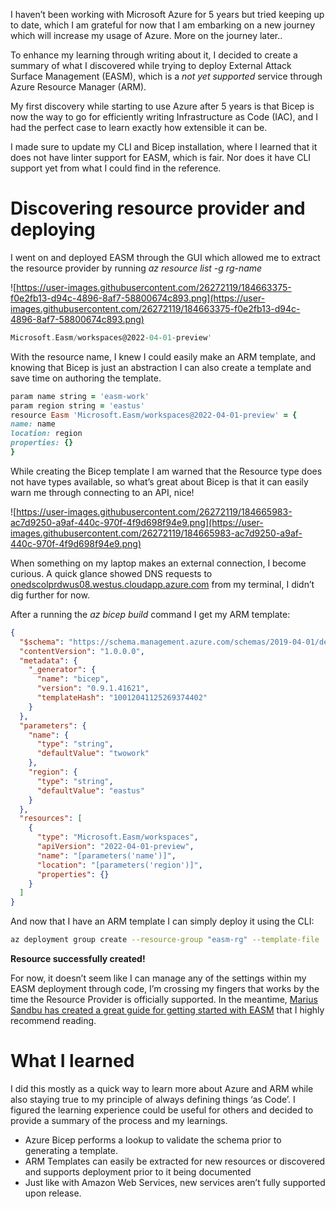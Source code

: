 I haven’t been working with Microsoft Azure for 5 years but tried keeping up to date, which I am grateful for now that I am embarking on a new journey which will increase my usage of Azure. More on the journey later..

To enhance my learning through writing about it, I decided to create a summary of what I discovered while trying to deploy External Attack Surface Management (EASM), which is a *not yet supported* service through Azure Resource Manager (ARM). 

My first discovery while starting to use Azure after 5 years is that Bicep is now the way to go for efficiently writing Infrastructure as Code (IAC), and I had the perfect case to learn exactly how extensible it can be. 

I made sure to update my CLI and Bicep installation, where I learned that it does not have linter support for EASM, which is fair. Nor does it have CLI support yet from what I could find in the reference.

# Discovering resource provider and deploying

I went on and deployed EASM through the GUI which allowed me to extract the resource provider by running *az resource list -g rg-name*

![https://user-images.githubusercontent.com/26272119/184663375-f0e2fb13-d94c-4896-8af7-58800674c893.png](https://user-images.githubusercontent.com/26272119/184663375-f0e2fb13-d94c-4896-8af7-58800674c893.png)

```nasm
Microsoft.Easm/workspaces@2022-04-01-preview'
```

With the resource name, I knew I could easily make an ARM template, and knowing that Bicep is just an abstraction I can also create a template and save time on authoring the template.

```ruby
param name string = 'easm-work'
param region string = 'eastus'
resource Easm 'Microsoft.Easm/workspaces@2022-04-01-preview' = {
name: name
location: region
properties: {}
}
```

While creating the Bicep template I am warned that the Resource type does not have types available, so what’s great about Bicep is that it can easily warn me through connecting to an API, nice!

![https://user-images.githubusercontent.com/26272119/184665983-ac7d9250-a9af-440c-970f-4f9d698f94e9.png](https://user-images.githubusercontent.com/26272119/184665983-ac7d9250-a9af-440c-970f-4f9d698f94e9.png)

When something on my laptop makes an external connection, I become curious. A quick glance showed DNS requests to [onedscolprdwus08.westus.cloudapp.azure.com](http://onedscolprdwus08.westus.cloudapp.azure.com/) from my terminal, I didn’t dig further for now. 

After a running the *az bicep build* command I get my ARM template:

```json
{
  "$schema": "https://schema.management.azure.com/schemas/2019-04-01/deploymentTemplate.json#",
  "contentVersion": "1.0.0.0",
  "metadata": {
    "_generator": {
      "name": "bicep",
      "version": "0.9.1.41621",
      "templateHash": "10012041125269374402"
    }
  },
  "parameters": {
    "name": {
      "type": "string",
      "defaultValue": "twowork"
    },
    "region": {
      "type": "string",
      "defaultValue": "eastus"
    }
  },
  "resources": [
    {
      "type": "Microsoft.Easm/workspaces",
      "apiVersion": "2022-04-01-preview",
      "name": "[parameters('name')]",
      "location": "[parameters('region')]",
      "properties": {}
    }
  ]
}
```

And now that I have an ARM template I can simply deploy it using the CLI:

```bash
az deployment group create --resource-group "easm-rg" --template-file ./easm.json
```

**Resource successfully created!** 

For now, it doesn’t seem like I can manage any of the settings within my EASM deployment through code, I’m crossing my fingers that works by the time the Resource Provider is officially supported. In the meantime, [Marius Sandbu has created a great guide for getting started with EASM](https://msandbu.org/getting-started-with-microsoft-defender-easm-external-attack-surface-management/) that I highly recommend reading.

# What I learned

I did this mostly as a quick way to learn more about Azure and ARM while also staying true to my principle of always defining things ‘as Code’. I figured the learning experience could be useful for others and decided to provide a summary of the process and my learnings.

- Azure Bicep performs a lookup to validate the schema prior to generating a template.
- ARM Templates can easily be extracted for new resources or discovered and supports deployment prior to it being documented
- Just like with Amazon Web Services, new services aren’t fully supported upon release.
